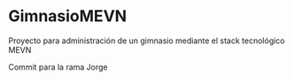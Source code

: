# GimnasioMEVN
Proyecto para administración de un gimnasio mediante el stack tecnológico MEVN

Commit para la rama Jorge
